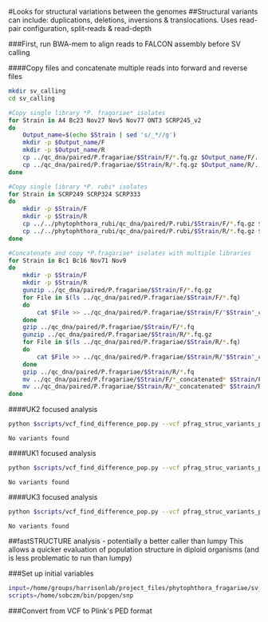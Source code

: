 #Looks for structural variations between the genomes
##Structural variants can include: duplications, deletions, inversions & translocations. Uses read-pair configuration, split-reads & read-depth

###First, run BWA-mem to align reads to FALCON assembly before SV calling

####Copy files and concatenate multiple reads into forward and reverse files

```bash
mkdir sv_calling
cd sv_calling

#Copy single library *P. fragariae* isolates
for Strain in A4 Bc23 Nov27 Nov5 Nov77 ONT3 SCRP245_v2
do
    Output_name=$(echo $Strain | sed 's/_*//g')
    mkdir -p $Output_name/F
    mkdir -p $Output_name/R
    cp ../qc_dna/paired/P.fragariae/$Strain/F/*.fq.gz $Output_name/F/.
    cp ../qc_dna/paired/P.fragariae/$Strain/R/*.fq.gz $Output_name/R/.
done

#Copy single library *P. rubi* isolates
for Strain in SCRP249 SCRP324 SCRP333
do
    mkdir -p $Strain/F
    mkdir -p $Strain/R
    cp ../../phytophthora_rubi/qc_dna/paired/P.rubi/$Strain/F/*.fq.gz $Strain/F/.
    cp ../../phytophthora_rubi/qc_dna/paired/P.rubi/$Strain/R/*.fq.gz $Strain/R/.
done

#Concatenate and copy *P.fragariae* isolates with multiple libraries
for Strain in Bc1 Bc16 Nov71 Nov9
do
    mkdir -p $Strain/F
    mkdir -p $Strain/R
    gunzip ../qc_dna/paired/P.fragariae/$Strain/F/*.fq.gz
    for File in $(ls ../qc_dna/paired/P.fragariae/$Strain/F/*.fq)
    do
        cat $File >> ../qc_dna/paired/P.fragariae/$Strain/F/"$Strain"_concatenated_F.fq
    done
    gzip ../qc_dna/paired/P.fragariae/$Strain/F/*.fq
    gunzip ../qc_dna/paired/P.fragariae/$Strain/R/*.fq.gz
    for File in $(ls ../qc_dna/paired/P.fragariae/$Strain/R/*.fq)
    do
        cat $File >> ../qc_dna/paired/P.fragariae/$Strain/R/"$Strain"_concatenated_R.fq
    done
    gzip ../qc_dna/paired/P.fragariae/$Strain/R/*.fq
    mv ../qc_dna/paired/P.fragariae/$Strain/F/*_concatenated* $Strain/F/.
    mv ../qc_dna/paired/P.fragariae/$Strain/R/*_concatenated* $Strain/R/.
done
```

####UK2 focused analysis

```bash
python $scripts/vcf_find_difference_pop.py --vcf pfrag_struc_variants_plus_pr_filtered.recode.vcf --out pfrag_struc_variants_UK2.vcf --ply 2 --pop1 Bc16,,PfragariaeA4 --pop2 Pfrag-Nov-5,,Bc1,,Nov9,,Nov27,,Pfrag-Nov71 --thr 0.95
```

```
No variants found
```

####UK1 focused analysis

```bash
python $scripts/vcf_find_difference_pop.py --vcf pfrag_struc_variants_plus_pr_filtered.recode.vcf --out pfrag_struc_variants_UK1.vcf --ply 2 --pop1 Bc1,,Pfrag-Nov-5 --pop2 PfragariaeA4,,Bc16,,Nov9,,Nov27,,Pfrag-Nov71 --thr 0.95
```

```
No variants found
```

####UK3 focused analysis

```bash
python $scripts/vcf_find_difference_pop.py --vcf pfrag_struc_variants_plus_pr_filtered.recode.vcf --out pfrag_struc_variants_UK3.vcf --ply 2 --pop1 Nov9,,Nov27,,Pfrag-Nov71 --pop2 Bc1,,Pfrag-Nov-5,,PfragariaeA4,,Bc16 --thr 0.95
```

```
No variants found
```

##fastSTRUCTURE analysis - potentially a better caller than lumpy
This allows a quicker evaluation of population structure in diploid organisms (and is less problematic to run than lumpy)

###Set up initial variables

```bash
input=/home/groups/harrisonlab/project_files/phytophthora_fragariae/sv_calling
scripts=/home/sobczm/bin/popgen/snp
```

###Convert from VCF to Plink's PED format
